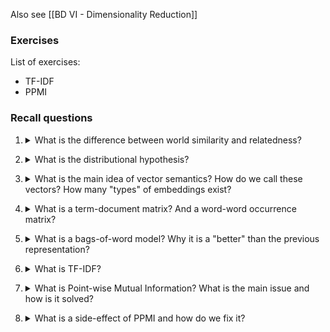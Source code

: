 
Also see [[BD VI - Dimensionality Reduction]]
### Exercises

List of exercises:
- TF-IDF
- PPMI

### Recall questions 

1. <details markdown=1><summary markdown="span"> What is the difference between world similarity and relatedness? </summary>
    
    \
	Similarity is used to refer to ==words with similar meaning==, while relatedness for ==words that are generally associated together==.

	![](../../../static/NLP/vsm1.png)

</details>

2. <details markdown=1><summary markdown="span"> What is the distributional hypothesis? </summary>
    
    \
	The distributional hypothesis says that ==similar words tend to appear in similar contexts==.

	This can be also interpreted as ==word co-occurrences reveal meaning and semantic relations==. 

</details>

3. <details markdown=1><summary markdown="span"> What is the main idea of vector semantics? How do we call these vectors? How many "types" of embeddings exist? </summary>
    
    \
    VSMs are models ==focused on word similarity==, representing each of them ==as a vector (point)== in a space. This definition makes similarity easy to define, as ==words with the same meaning appear close in space==.

	Words embedding, which ==are infinite==, can be either ==sparse or dense==.

</details>

4. <details markdown=1><summary markdown="span"> What is a term-document matrix? And a word-word occurrence matrix? </summary>
    
    \
	Example of term-document matrix and the representation built from it: ![](../../../static/NLP/vsm2.png)

	Example of word-word occurrence matrix and a possible representation built from it: ![](../../../static/NLP/vsm3.png) 

</details>

5. <details markdown=1><summary markdown="span">  What is a bags-of-word model? Why it is a "better" than the previous representation? </summary>
    
    \
    Bag of words are ==real valued multi-sets of words==, which basically means a short form for representing the vectors we were talking about: ![](../../../static/NLP/vsm4.png)

	This makes it ==more compact than the previous representations==.


</details>

6. <details markdown=1><summary markdown="span"> What is TF-IDF? </summary>
    
    \
    It's a measure that ==promotes document-specific words, penalise non-specific words==: ![](../../../static/NLP/vsm5.png)

	Note that ==term frequency is computed on a per document basis, while the $idf$ is computed across all the documents==.

	An example: ![](../../../static/NLP/vsm6.png)

</details>

7. <details markdown=1><summary markdown="span"> What is Point-wise Mutual Information? What is the main issue and how is it solved? </summary>
    
    \
    It's a metric used to ==measure the co-occurrence of words by looking at the probability of a context word and a target word appearing together==. 

	In practice, ==Positive PMI== is used to handle possible ==negative values in the $log$== (i.e. words appearing together with a $p$ smaller than chance): ![](../../../static/NLP/vsm7.png)


</details>

8. <details markdown=1><summary markdown="span"> What is a side-effect of PPMI and how do we fix it?  </summary>
    
    \
    PPMI ==tends to overestimate infrequent events==, so we can either:
    - apply ==smoothing (e.g. laplacian)==, also seen in [[NLP IV - Syntax]]
    - tweak the formula, like in the example here: ![](../../../static/NLP/vsm8.png)

</details>